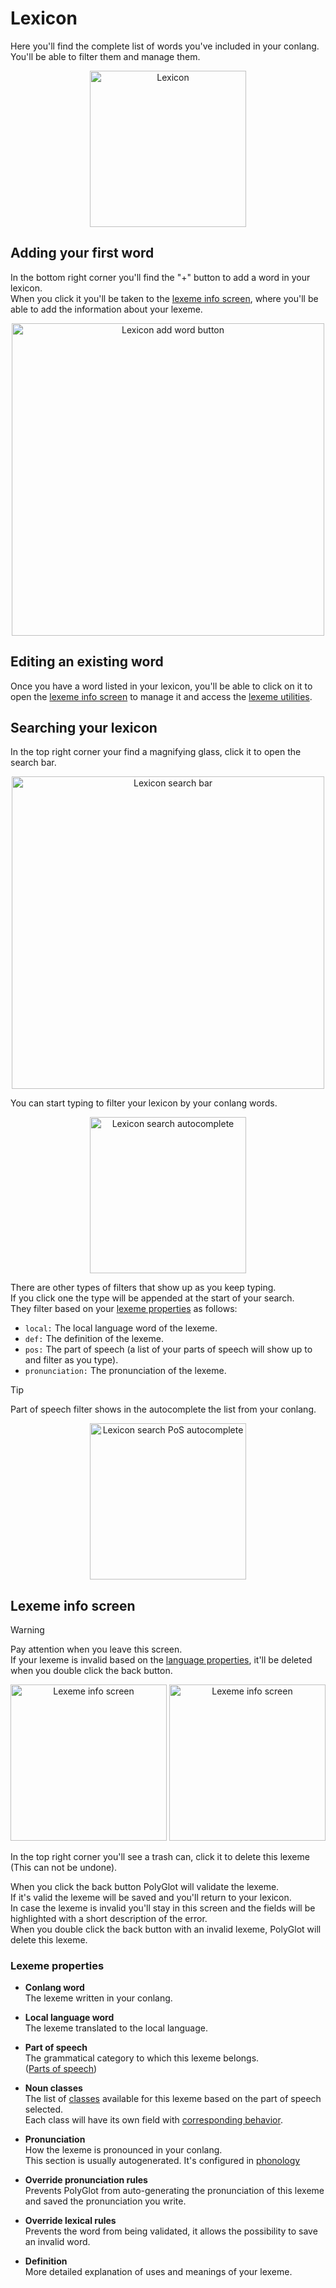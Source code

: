 # Lexicon  

Here you'll find the complete list of words you've included in your conlang.  
You'll be able to filter them and manage them.  

<p align="center">  
	<img src="../../img/lexicon.png" alt="Lexicon" width="250"/>  
</p>  

## Adding your first word  

In the bottom right corner you'll find the "+" button to add a word in your lexicon.  
When you click it you'll be taken to the [lexeme info screen](#lexeme-info-screen), where you'll be able to add the information about your lexeme.  

<p align="center">  
	<img src="../../img/arrow_lexicon_fab.png" alt="Lexicon add word button" width="500"/>  
</p>  

## Editing an existing word  

Once you have a word listed in your lexicon, you'll be able to click on it to open the [lexeme info screen](#lexeme-info-screen) to manage it and access the [lexeme utilities](lexeme-utilities.md).  

## Searching your lexicon  

In the top right corner your find a magnifying glass, click it to open the search bar.  

<p align="center">  
	<img src="../../img/arrow_lexicon_search.png" alt="Lexicon search bar" width="500"/>  
</p>  

You can start typing to filter your lexicon by your conlang words.  

<p align="center">  
	<img src="../../img/lexicon_search.png" alt="Lexicon search autocomplete" width="250"/>  
</p>  

There are other types of filters that show up as you keep typing.  
If you click one the type will be appended at the start of your search.  
They filter based on your [lexeme properties](#lexeme-properties) as follows:  
- `local:` The local language word of the lexeme.  
- `def:` The definition of the lexeme.  
- `pos:` The part of speech (a list of your parts of speech will show up to and filter as you type).  
- `pronunciation:` The pronunciation of the lexeme.  

<div class="admonition note">  
	<p class="admonition-title">Tip</p>  
	<p>Part of speech filter shows in the autocomplete the list from your conlang.</p>  
	<p align="center">  
		<img src="../../img/lexicon_search_pos.png" alt="Lexicon search PoS autocomplete" width="250"/>  
	</p>  
</div>  

## Lexeme info screen  

<div class="admonition warning">  
	<p class="admonition-title">Warning</p>  
	<p>
		Pay attention when you leave this screen.  
		<br>
		If your lexeme is invalid based on the <a href="/android/properties">language properties</a>, 
		it'll be deleted when you double click the back button.  
	</p>  
</div>  

<p align="center">  
	<img src="../../img/lexeme_info.png" alt="Lexeme info screen" width="250"/>  
	<img src="../../img/lexeme_info2.png" alt="Lexeme info screen" width="250"/>  
</p>  

In the top right corner you'll see a trash can, click it to delete this lexeme (This can not be undone).  

When you click the back button PolyGlot will validate the lexeme.  
If it's valid the lexeme will be saved and you'll return to your lexicon.  
In case the lexeme is invalid you'll stay in this screen and the fields will be highlighted with a short description of the error.  
When you double click the back button with an invalid lexeme, PolyGlot will delete this lexeme.  

### Lexeme properties  

- **Conlang word**  
	The lexeme written in your conlang.  

- **Local language word**  
	The lexeme translated to the local language.  

- **Part of speech**  
	The grammatical category to which this lexeme belongs.  
	([Parts of speech](pos.md))  

- **Noun classes**  
	The list of [classes](classes.md) available for this lexeme based on the part of speech selected.  
	Each class will have its own field with [corresponding behavior](classes.md#classes-in-lexeme-info-screen).  

- **Pronunciation**  
	How the lexeme is pronounced in your conlang.  
	This section is usually autogenerated. It's configured in [phonology](phonology.md)  

- **Override pronunciation rules**  
	Prevents PolyGlot from auto-generating the pronunciation of this lexeme and saved the pronunciation you write.  

- **Override lexical rules**  
	Prevents the word from being validated, it allows the possibility to save an invalid word.  

- **Definition**  
	More detailed explanation of uses and meanings of your lexeme.  